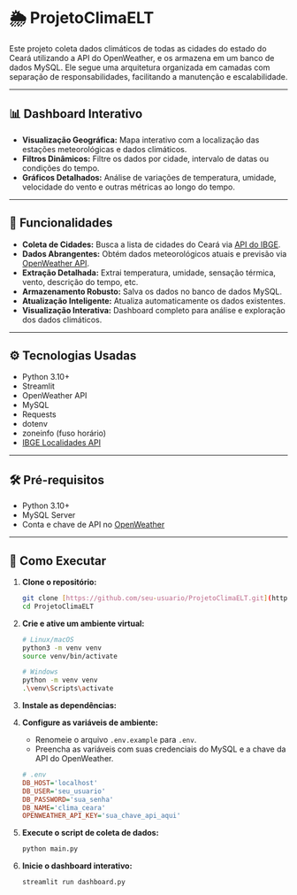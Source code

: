 # 🌦️ ProjetoClimaELT

Este projeto coleta dados climáticos de todas as cidades do estado do Ceará utilizando a API do OpenWeather, e os armazena em um banco de dados MySQL. Ele segue uma arquitetura organizada em camadas com separação de responsabilidades, facilitando a manutenção e escalabilidade.

---

## 📊 Dashboard Interativo

- **Visualização Geográfica:** Mapa interativo com a localização das estações meteorológicas e dados climáticos.
- **Filtros Dinâmicos:** Filtre os dados por cidade, intervalo de datas ou condições do tempo.
- **Gráficos Detalhados:** Análise de variações de temperatura, umidade, velocidade do vento e outras métricas ao longo do tempo.

---

## 🚀 Funcionalidades

- **Coleta de Cidades:** Busca a lista de cidades do Ceará via [API do IBGE](https://servicodados.ibge.gov.br/api).
- **Dados Abrangentes:** Obtém dados meteorológicos atuais e previsão via [OpenWeather API](https://openweathermap.org/api).
- **Extração Detalhada:** Extrai temperatura, umidade, sensação térmica, vento, descrição do tempo, etc.
- **Armazenamento Robusto:** Salva os dados no banco de dados MySQL.
- **Atualização Inteligente:** Atualiza automaticamente os dados existentes.
- **Visualização Interativa:** Dashboard completo para análise e exploração dos dados climáticos. 

---

## ⚙️ Tecnologias Usadas

- Python 3.10+
- Streamlit
- OpenWeather API
- MySQL
- Requests
- dotenv
- zoneinfo (fuso horário)
- [IBGE Localidades API](https://servicodados.ibge.gov.br/api)

---

## 🛠️ Pré-requisitos

- Python 3.10+
- MySQL Server
- Conta e chave de API no [OpenWeather](https://home.openweathermap.org/api_keys)

---

## 🏁 Como Executar

1.  **Clone o repositório:**
    ```bash
    git clone [https://github.com/seu-usuario/ProjetoClimaELT.git](https://github.com/seu-usuario/ProjetoClimaELT.git)
    cd ProjetoClimaELT
    ```

2.  **Crie e ative um ambiente virtual:**
    ```bash
    # Linux/macOS
    python3 -m venv venv
    source venv/bin/activate

    # Windows
    python -m venv venv
    .\venv\Scripts\activate
    ```

3.  **Instale as dependências:**
   

4.  **Configure as variáveis de ambiente:**
    * Renomeie o arquivo `.env.example` para `.env`.
    * Preencha as variáveis com suas credenciais do MySQL e a chave da API do OpenWeather.

    ```ini
    # .env
    DB_HOST='localhost'
    DB_USER='seu_usuario'
    DB_PASSWORD='sua_senha'
    DB_NAME='clima_ceara'
    OPENWEATHER_API_KEY='sua_chave_api_aqui'
    ```

5.  **Execute o script de coleta de dados:**
    ```bash
    python main.py
    ```

6.  **Inicie o dashboard interativo:**
    ```bash
    streamlit run dashboard.py
    ```
